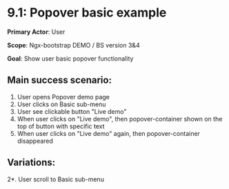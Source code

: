 9.1: Popover basic example
==========================
**Primary Actor**: User

**Scope**: Ngx-bootstrap DEMO / BS version 3&4

**Goal**: Show user basic popover functionality

Main success scenario:
----------------------
1. User opens Popover demo page
2. User clicks on Basic sub-menu
3. User see clickable button "Live demo"
4. When user clicks on "Live demo", then popover-container shown on the top of button with specific text
5. When user clicks on "Live demo" again, then popover-container disappeared

Variations:
-----------
2*. User scroll to Basic sub-menu
